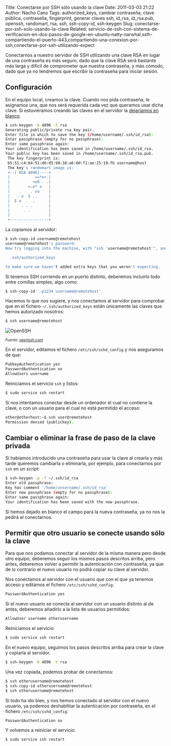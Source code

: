 Title: Conectarse por SSH sólo usando la clave
Date: 2011-03-03 21:22
Author: Nacho Cano
Tags: authorized_keys, cambiar contraseña, clave pública, contraseña, fingerprint, generar claves ssh, id_rsa, id_rsa.pub, openssh, randomart, rsa, ssh, ssh-copy-id, ssh-keygen
Slug: conectarse-por-ssh-solo-usando-la-clave
Related: servicio-de-ssh-con-sistema-de-verificacion-en-dos-pasos-de-google-en-ubuntu-natty-narwhal,sslh-compartiendo-el-puerto-443,compartiendo-una-conexion-por-ssh,conectarse-por-ssh-utilizando-expect

Conectarnos a nuestro servidor de SSH utilizando una clave RSA en lugar
de una contraseña es más seguro, dado que la clave RSA será bastante más
larga y difícil de comprometer que nuestra contraseña, y más cómodo,
dado que ya no tendremos que escribir la contraseña para iniciar sesión.


Configuración
-------------

En el equipo local, creamos la clave. Cuando nos pida contraseña, le
asignamos una, que nos será requerida cada vez que queramos usar dicha
clave. Si estuviéramos creando las claves en el servidor la [dejaríamos
en blanco][].

```bash
$ ssh-keygen -b 4096 -t rsa
Generating public/private rsa key pair.
Enter file in which to save the key (/home/username/.ssh/id_rsa):
Enter passphrase (empty for no passphrase):
Enter same passphrase again:
Your identification has been saved in /home/username/.ssh/id_rsa.
Your public key has been saved in /home/username/.ssh/id_rsa.pub.
 The key fingerprint is:
 b5:51:c4:64:51:d6:d5:98:38:a6:0d:f1:ae:25:10:fb username@host
 The key's randomart image is:
 +--[ RSA 4096]----+
 |           ==*o+.|
 |          =oO . .|
 |        =.o* o   |
 |    .    . oo    |
 |   . o  S ..     |
 |  E o  .  .      |
 |     . . .       |
 |      . .        |
 |                 |
 +-----------------+
```

La copiamos al servidor:

```bash
$ ssh-copy-id username@remotehost
username@remotehost's password:
Now try logging into the machine, with "ssh 'username@remotehost'", and check in:

  .ssh/authorized_keys

to make sure we haven't added extra keys that you weren't expecting.
```

Si tenemos SSH corriendo en un puerto distinto, deberemos incluirlo todo
entre comillas simples, algo como:

```bash
$ ssh-copy-id '-p1234 username@remotehost'
```

Hacemos lo que nos sugiere, y nos conectamos al servidor para comprobar
que en el fichero `~/.ssh/authorized_keys` están únicamente las claves
que hemos autorizado nosotros:

```bash
$ ssh username@remotehost
```

![OpenSSH]({static}/images/openssh.png)

_<small>Fuente: [openssh.com][]</small>_

En el servidor, editamos el fichero `/etc/ssh/sshd_config` y nos
aseguramos de que:

```bash
PubkeyAuthentication yes
PasswordAuthentication no
AllowUsers username
```

Reiniciamos el servicio `ssh` y listos:

```bash
$ sudo service ssh restart
```

Si nos intentamos conectar desde un ordenador el cual no contiene la
clave, o con un usuario para el cual no está permitido el acceso:

```bash
other@otherhost:~$ ssh user@remotehost
Permission denied (publickey).
```

Cambiar o eliminar la frase de paso de la clave privada
-------------------------------------------------------

Si habíamos introducido una contraseña para usar la clave al crearla y
más tarde queremos cambiarla o eliminarla, por ejemplo, para conectarnos
por `ssh` en un _script_:

```bash
$ ssh-keygen -p -f ~/.ssh/id_rsa
Enter old passphrase:
Key has comment '/home/unsername/.ssh/id_rsa'
Enter new passphrase (empty for no passphrase):
Enter same passphrase again:
Your identification has been saved with the new passphrase.
```

Si hemos dejado en blanco el campo para la nueva contraseña, ya no nos
la pedirá al conectarnos.

Permitir que otro usuario se conecte usando sólo la clave
---------------------------------------------------------

Para que nos podamos conectar al servidor de la misma manera pero desde
otro equipo, deberemos seguir los mismos pasos descritos arriba, pero
antes, deberemos volver a permitir la autenticación con contraseña, ya
que de lo contrario el nuevo usuario no podrá copiar su clave al
servidor.

Nos conectamos al servidor con el usuario que con el que ya tenemos
acceso y editamos el fichero `/etc/ssh/sshd_config`:

```bash
PasswordAuthentication yes
```

Si el nuevo usuario se conecta al servidor con un usuario distinto al de
antes, deberemos añadirlo a la lista de usuarios permitidos:

```bash
AllowUser username otherusername
```

Reiniciamos el servicio:

```bash
$ sudo service ssh restart
```

En el nuevo equipo, seguimos los pasos descritos arriba para crear la
clave y copiarla al servidor.

```bash
$ ssh-keygen -b 4096 -t rsa
```

Una vez copiada, podemos probar de conectarnos:

```bash
$ ssh otherusername@remotehost
$ ssh-copy-id otherusername@remotehost
$ ssh otherusername@remotehost
```

Si todo ha ido bien, y nos hemos conectado al servidor con el nuevo
usuario, ya podemos deshabilitar la autenticación por contraseña, en el
fichero `/etc/ssh/sshd_config`:

```bash
PasswordAuthentication no
```

Y volvemos a reiniciar el servicio:

```bash
$ sudo service ssh restart
```

  [dejaríamos en blanco]: http://marc.info/?l=secure-shell&m=91703263608458&w=2
    "dejaríamos en blanco"
  [openssh.com]: http://www.openssh.com/
    "openssh.com"

